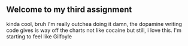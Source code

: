 ## Welcome to my third assignment

kinda cool, bruh I'm really outchea doing it
damn, the dopamine writing code gives is way off the charts
not like cocaine but still, i love this.
I'm starting to feel like Gilfoyle
